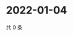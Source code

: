 # 2022-01-04

共 0 条

<!-- BEGIN WEIBO -->
<!-- 最后更新时间 Tue Jan 04 2022 19:10:07 GMT+0800 (China Standard Time) -->

<!-- END WEIBO -->
